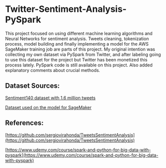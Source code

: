 # Twitter-Sentiment-Analysis-PySpark

This project focused on using different machine learning algorithms and Neural Networks for sentiment analysis. Tweets cleaning, tokenization process, model building and finally implementing a model for the AWS SageMaker training job are parts of this project. My original intention was collecting my own dataset via PySpark from Twitter, and after labeling going to use this dataset for the project but Twitter has been monetized this process lately. PySpark code is still available on this project. Also added explanatory comments about crucial methods.

## Dataset Sources:

[Sentiment140 dataset with 1.6 million tweets](https://www.kaggle.com/datasets/kazanova/sentiment140)

[Dataset used on the model for SageMaker](https://www.kaggle.com/c/tweet-sentiment-extraction/data)

## References:

[https://github.com/sergiovirahonda/TweetsSentimentAnalysis](https://github.com/sergiovirahonda/TweetsSentimentAnalysis)

[https://www.udemy.com/course/spark-and-python-for-big-data-with-pyspark](https://www.udemy.com/course/spark-and-python-for-big-data-with-pyspark)

